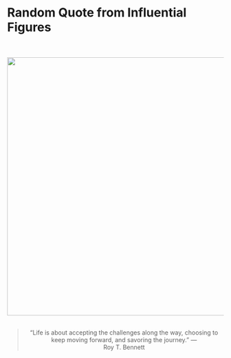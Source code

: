 # Random Quote from Influential Figures

<div align="center">
  <br>
  <br>
  <a href="https://en.wikipedia.org/wiki/Robert_T._Bennett" title="Robert T. Bennett - Wikipedia"><img src="https://upload.wikimedia.org/wikipedia/commons/7/72/Robert_T._Bennett.jpg" width="600px"></a>
  <br>
  <br>
  <blockquote>&ldquo;Life is about accepting the challenges along the way, choosing to keep moving forward, and savoring the journey.&rdquo; &mdash; <footer>Roy T. Bennett</footer></blockquote>
</div>
  